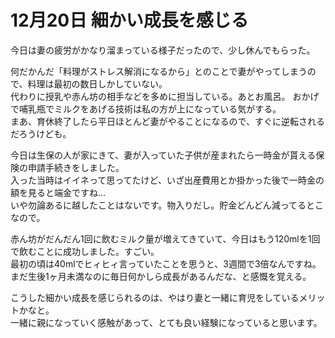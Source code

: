 # 12月20日 細かい成長を感じる

今日は妻の疲労がかなり溜まっている様子だったので、少し休んでもらった。

何だかんだ「料理がストレス解消になるから」とのことで妻がやってしまうので、料理は最初の数日しかしていない。  
代わりに授乳や赤ん坊の相手などを多めに担当している。あとお風呂。
おかげで哺乳瓶でミルクをあげる技術は私の方が上になっている気がする。  
まあ、育休終了したら平日ほとんど妻がやることになるので、すぐに逆転されるだろうけども。

今日は生保の人が家にきて、妻が入っていた子供が産まれたら一時金が貰える保険の申請手続きをしました。  
入った当時はイイネって思ってたけど、いざ出産費用とか掛かった後で一時金の額を見ると端金ですね…  
いや勿論あるに越したことはないです。物入りだし。貯金どんどん減ってるとこなので。

赤ん坊がだんだん1回に飲むミルク量が増えてきていて、今日はもう120mlを1回で飲むことに成功しました。すごい。  
最初の頃は40mlでヒィヒィ言っていたことを思うと、3週間で3倍なんですね。  
まだ生後1ヶ月未満なのに毎日何かしら成長があるんだな、と感慨を覚える。

こうした細かい成長を感じられるのは、やはり妻と一緒に育児をしているメリットかなと。  
一緒に親になっていく感触があって、とても良い経験になっていると思います。
